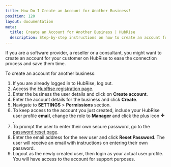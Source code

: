 ```yaml
---
title: How Do I Create an Account for Another Business?
position: 120
layout: documentation
meta:
  title: Create an Account for Another Business | HubRise
  description: Step-by-step instructions on how to create an account for another business on HubRise. Assist your clients setting up on HubRise when connecting your app.
---
```


If you are a software provider, a reseller or a consultant, you might want to create an account for your customer on HubRise to ease the connection process and save them time.

To create an account for another business:

1. If you are already logged in to HubRise, log out.
1. Access the [HubRise registration page](https://manager.hubrise.com/signup).
1. Enter the business the user details and click on **Create account**.
1. Enter the account details for the business and click **Create**.
1. Navigate to **SETTINGS** > **Permissions** section. 
1. To keep access to the account you just created, include your HubRise user profile **email**, change the role to **Manager** and click the plus icon <InlineImage width="13" height="13">![Plus icon](../../images/059-add-icon.png)</InlineImage>.
1. To prompt the user to enter their own secure password, go to the [password reset page](https://manager.hubrise.com/reset_password/new).
1. Enter the email address for the new user and click **Reset Password**. The user will receive an email with instructions on entering their own password.
1. Logout as the newly created user, then login as your actual user profile. You will have access to the account for support purposes.

